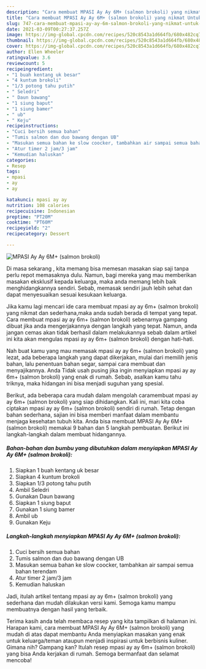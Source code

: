 ```yaml
---
description: "Cara membuat MPASI Ay Ay 6M+ (salmon brokoli) yang nikmat Untuk Jualan"
title: "Cara membuat MPASI Ay Ay 6M+ (salmon brokoli) yang nikmat Untuk Jualan"
slug: 747-cara-membuat-mpasi-ay-ay-6m-salmon-brokoli-yang-nikmat-untuk-jualan
date: 2021-03-09T00:27:37.257Z
image: https://img-global.cpcdn.com/recipes/520c8543a1d664fb/680x482cq70/mpasi-ay-ay-6m-salmon-brokoli-foto-resep-utama.jpg
thumbnail: https://img-global.cpcdn.com/recipes/520c8543a1d664fb/680x482cq70/mpasi-ay-ay-6m-salmon-brokoli-foto-resep-utama.jpg
cover: https://img-global.cpcdn.com/recipes/520c8543a1d664fb/680x482cq70/mpasi-ay-ay-6m-salmon-brokoli-foto-resep-utama.jpg
author: Ellen Wheeler
ratingvalue: 3.6
reviewcount: 5
recipeingredient:
- "1 buah kentang uk besar"
- "4 kuntum brokoli"
- "1/3 potong tahu putih"
- " Seledri"
- " Daun bawang"
- "1 siung baput"
- "1 siung bamer"
- " ub"
- " Keju"
recipeinstructions:
- "Cuci bersih semua bahan"
- "Tumis salmon dan duo bawang dengan UB"
- "Masukan semua bahan ke slow coocker, tambahkan air sampai semua bahan terendam"
- "Atur timer 2 jam/3 jam"
- "Kemudian haluskan"
categories:
- Resep
tags:
- mpasi
- ay
- ay

katakunci: mpasi ay ay 
nutrition: 108 calories
recipecuisine: Indonesian
preptime: "PT20M"
cooktime: "PT60M"
recipeyield: "2"
recipecategory: Dessert

---
```



![MPASI Ay Ay 6M+ (salmon brokoli)](https://img-global.cpcdn.com/recipes/520c8543a1d664fb/680x482cq70/mpasi-ay-ay-6m-salmon-brokoli-foto-resep-utama.jpg)

Di masa  sekarang , kita memang bisa memesan masakan siap saji tanpa perlu repot memasaknya dulu. Namun, bagi mereka yang mau memberikan masakan eksklusif kepada keluarga, maka anda memang lebih baik menghidangkannya sendiri. Sebab, memasak sendiri jauh lebih sehat dan dapat menyesuaikan sesuai kesukaan keluarga.

Jika kamu lagi mencari ide cara membuat mpasi ay ay 6m+ (salmon brokoli) yang nikmat dan sederhana,maka anda sudah berada di tempat yang tepat. Cara membuat mpasi ay ay 6m+ (salmon brokoli)  sebenarnya gampang dibuat jika anda mengerjakannya dengan langkah yang tepat. Namun, anda jangan cemas akan tidak berhasil dalam melakukannya 
sebab dalam artikel ini kita akan mengulas mpasi ay ay 6m+ (salmon brokoli) dengan hati-hati.  



Nah buat kamu yang mau memasak mpasi ay ay 6m+ (salmon brokoli) yang lezat, ada beberapa langkah yang dapat dikerjakan, mulai dari memilih jenis bahan, lalu penentuan bahan segar, sampai cara membuat dan menyajikannya. Anda Tidak usah pusing jika ingin menyiapkan mpasi ay ay 6m+ (salmon brokoli) yang enak di rumah. Sebab, asalkan kamu  tahu triknya, maka hidangan ini bisa menjadi suguhan yang spesial.

Berikut, ada beberapa cara mudah dalam mengolah caramembuat mpasi ay ay 6m+ (salmon brokoli) yang siap dihidangkan. Kali ini, mari kita coba ciptakan mpasi ay ay 6m+ (salmon brokoli) sendiri di rumah. Tetap dengan bahan sederhana, sajian ini bisa memberi manfaat dalam membantu menjaga kesehatan tubuh kita. Anda bisa membuat MPASI Ay Ay 6M+ (salmon brokoli) memakai 9 bahan dan 5 langkah pembuatan. Berikut ini langkah-langkah dalam membuat hidangannya.

<!--inarticleads1-->

##### Bahan-bahan dan bumbu yang dibutuhkan dalam menyiapkan MPASI Ay Ay 6M+ (salmon brokoli):

1. Siapkan 1 buah kentang uk besar
1. Siapkan 4 kuntum brokoli
1. Siapkan 1/3 potong tahu putih
1. Ambil  Seledri
1. Gunakan  Daun bawang
1. Siapkan 1 siung baput
1. Gunakan 1 siung bamer
1. Ambil  ub
1. Gunakan  Keju




<!--inarticleads2-->

##### Langkah-langkah menyiapkan MPASI Ay Ay 6M+ (salmon brokoli):

1. Cuci bersih semua bahan
1. Tumis salmon dan duo bawang dengan UB
1. Masukan semua bahan ke slow coocker, tambahkan air sampai semua bahan terendam
1. Atur timer 2 jam/3 jam
1. Kemudian haluskan




Jadi, itulah artikel tentang  mpasi ay ay 6m+ (salmon brokoli)  yang sederhana dan mudah dilakukan versi kami. Semoga kamu mampu membuatnya dengan hasil yang terbaik. 

Terima kasih anda telah membaca resep yang kita tampilkan di halaman ini. Harapan kami, cara membuat  MPASI Ay Ay 6M+ (salmon brokoli) yang mudah di atas dapat membantu Anda menyiapkan masakan yang enak untuk keluarga/teman ataupun menjadi inspirasi untuk berbisnis kuliner. Gimana nih? Gampang kan? Itulah resep mpasi ay ay 6m+ (salmon brokoli) yang bisa Anda kerjakan di rumah. Semoga bermanfaat dan selamat mencoba!


